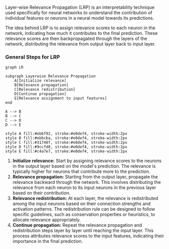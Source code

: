 Layer-wise Relevance Propagation (LRP) is an interpretability technique used specifically for neural networks to understand the contribution of individual features or neurons in a neural model towards its predictions.

The idea behind LRP is to assign relevance scores to each neuron in the network, indicating how much it contributes to the final prediction. These relevance scores are then backpropagated through the layers of the network, distributing the relevance from output layer back to input layer.

### General Steps for LRP

```mermaid
graph LR

subgraph Layerwise Relevance Propagation
    A[Initialize relevance]
    B[Relevance propagation]
    C[Relevance redistribution]
    D[Continue propagation]
    E[Relevance assignment to input features]
end

A --> B
B --> C
C --> D
D --> E

style A fill:#eb6f92, stroke:#e0def4, stroke-width:2px
style B fill:#ebbcba, stroke:#e0def4, stroke-width:2px
style C fill:#31748f, stroke:#e0def4, stroke-width:2px
style D fill:#9ccfd8, stroke:#e0def4, stroke-width:2px
style E fill:#c4a7e7, stroke:#e0def4, stroke-width:2px

```

1. **Initialize relevance:** Start by assigning relevance scores to the neurons in the output layer based on the model's prediction. The relevance is typically higher for neurons that contribute more to the prediction.
2. **Relevance propagation:** Starting from the output layer, propagate the relevance backward through the network. This involves distributing the relevance from each neuron to its input neurons in the previous layer based on their contribution.
3. **Relevance redistribution:** At each layer, the relevance is redistributed among the input neurons based on their connection strengths and activation patterns. The redistribution rule can be designed to follow specific guidelines, such as conservation properties or heuristics, to allocate relevance appropriately.
4. **Continue propagation:** Repeat the relevance propagation and redistribution steps layer by layer until reaching the input layer. This process attributes relevance scores to the input features, indicating their importance in the final prediction.